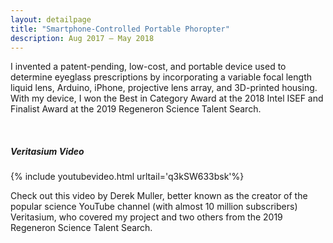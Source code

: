 ```yaml
---
layout: detailpage
title: "Smartphone-Controlled Portable Phoropter"
description: Aug 2017 — May 2018
---
```


I invented a patent-pending, low-cost, and portable device used to determine eyeglass prescriptions by incorporating a variable focal length liquid lens, Arduino, iPhone, projective lens array, and 3D-printed housing. With my device, I won the Best in Category Award at the 2018 Intel ISEF and Finalist Award at the 2019 Regeneron Science Talent Search.

<br>

##### Veritasium Video

{% include youtubevideo.html urltail='q3kSW633bsk'%}
<div class="caption">Check out this video by Derek Muller, better known as the creator of the popular science YouTube channel (with almost 10 million subscribers) Veritasium, who covered my project and two others from the 2019 Regeneron Science Talent Search.</div>

<!-- <br>

##### Project Details
I submitted a Nonprovisional Utility Patent application in the United States, and my invention is currently under review by the United States Patent and Trademark Office. Unfortunately, for the sake of protecting my IP, I will only upload further details once my patent application has been granted. -->
